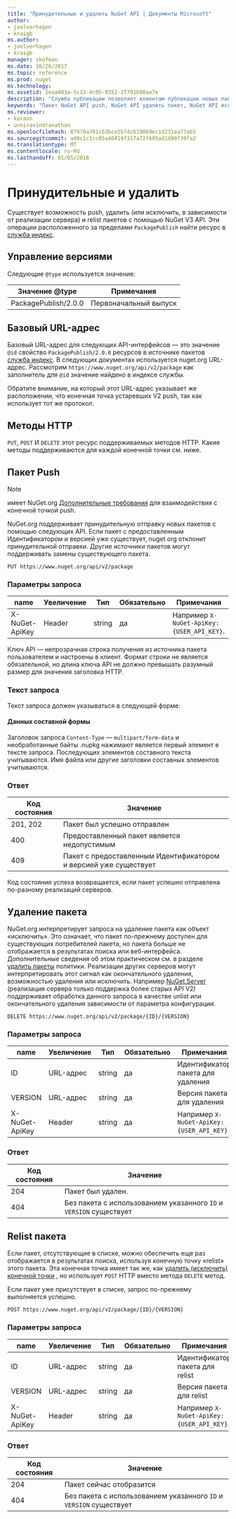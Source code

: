```yaml
---
title: "Принудительные и удалить NuGet API | Документы Microsoft"
author:
- joelverhagen
- kraigb
ms.author:
- joelverhagen
- kraigb
manager: skofman
ms.date: 10/26/2017
ms.topic: reference
ms.prod: nuget
ms.technology: 
ms.assetid: 1eaa403a-5c13-4c05-9352-2f791b98aa7e
description: "Служба публикации позволяет клиентам публикации новых пакетов и исключить или удалите существующие пакеты."
keywords: "Пакет NuGet API push, NuGet API удалить пакет, NuGet API исключить пакета пакет NuGet интерфейса API передачи, NuGet API создания пакета"
ms.reviewer:
- karann
- unniravindranathan
ms.openlocfilehash: 87970a701c63bce2b74c619069ec1d231ea77ab5
ms.sourcegitcommit: a40c1c1cc05a46410f317a72f695ad1d80f39fa2
ms.translationtype: MT
ms.contentlocale: ru-RU
ms.lasthandoff: 01/05/2018
---
```

# <a name="push-and-delete"></a>Принудительные и удалить

Существует возможность push, удалить (или исключить, в зависимости от реализации сервера) и relist пакетов с помощью NuGet V3 API. Эти операции расположенного за пределами `PackagePublish` найти ресурс в [служба индекс](service-index.md).

## <a name="versioning"></a>Управление версиями

Следующие `@type` используется значение:

Значение @type          | Примечания
-------------------- | -----
PackagePublish/2.0.0 | Первоначальный выпуск

## <a name="base-url"></a>Базовый URL-адрес

Базовый URL-адрес для следующих API-интерфейсов — это значение `@id` свойство `PackagePublish/2.0.0` ресурсов в источнике пакетов [служба индекс](service-index.md). В следующих документах используется nuget.org URL-адрес. Рассмотрим `https://www.nuget.org/api/v2/package` как заполнитель для `@id` значение найдено в индексе службы.

Обратите внимание, на который этот URL-адрес указывает же расположении, что конечная точка устаревших V2 push, так как использует тот же протокол.

## <a name="http-methods"></a>Методы HTTP

`PUT`, `POST` И `DELETE` этот ресурс поддерживаемых методов HTTP. Какие методы поддерживаются для каждой конечной точки см. ниже.

## <a name="push-a-package"></a>Пакет Push

> [!Note]
> имеет NuGet.org [Дополнительные требования](NuGet-Protocols.md) для взаимодействия с конечной точкой push.

NuGet.org поддерживает принудительную отправку новых пакетов с помощью следующих API. Если пакет с предоставленным Идентификатором и версией уже существует, nuget.org отклонит принудительной отправки. Другие источники пакетов могут поддерживать замены существующего пакета.

```
PUT https://www.nuget.org/api/v2/package
```

### <a name="request-parameters"></a>Параметры запроса

name           | Увеличение     | Тип   | Обязательно | Примечания
-------------- | ------ | ------ | -------- | -----
X-NuGet-ApiKey | Header | string | да      | Например `X-NuGet-ApiKey: {USER_API_KEY}`.

Ключ API — непрозрачная строка получения из источника пакета пользователем и настроены в клиент. Формат строки не является обязательной, но длина ключа API не должно превышать разумный размер для значения заголовка HTTP.

### <a name="request-body"></a>Текст запроса

Текст запроса должен указываться в следующей форме:

#### <a name="multipart-form-data"></a>Данных составной формы

Заголовок запроса `Content-Type` — `multipart/form-data` и необработанные байты .nupkg нажимают является первый элемент в тексте запроса. Последующих элементов составного текста учитываются. Имя файла или другие заголовки составных элементов учитываются.

### <a name="response"></a>Ответ

Код состояния | Значение
----------- | -------
201, 202    | Пакет был успешно отправлен
400         | Предоставленный пакет является недопустимым
409         | Пакет с предоставленным Идентификатором и версией уже существует

Код состояния успеха возвращается, если пакет успешно отправлена по-разному реализаций серверов.

## <a name="delete-a-package"></a>Удаление пакета

NuGet.org интерпретирует запроса на удаление пакета как объект «исключить». Это означает, что пакет по-прежнему доступен для существующих потребителей пакета, но пакета больше не отображается в результатах поиска или веб-интерфейса. Дополнительные сведения об этом практическом см. в разделе [удалить пакеты](../policies/deleting-packages.md) политики. Реализации других серверов могут интерпретировать этот сигнал как окончательного удаления, возможностью удаления или исключить. Например [NuGet.Server](https://www.nuget.org/packages/NuGet.Server) (реализация сервера только поддержка более старых API V2) поддерживает обработка данного запроса в качестве unlist или окончательного удаления зависимости от параметра конфигурации.

```
DELETE https://www.nuget.org/api/v2/package/{ID}/{VERSION}
```

### <a name="request-parameters"></a>Параметры запроса

name           | Увеличение     | Тип   | Обязательно | Примечания
-------------- | ------ | ------ | -------- | -----
ID             | URL-адрес    | string | да      | Идентификатор пакета для удаления
VERSION        | URL-адрес    | string | да      | Версия пакета для удаления
X-NuGet-ApiKey | Header | string | да      | Например `X-NuGet-ApiKey: {USER_API_KEY}`.

### <a name="response"></a>Ответ

Код состояния | Значение
----------- | -------
204         | Пакет был удален.
404         | Без пакета с использованием указанного `ID` и `VERSION` существует

## <a name="relist-a-package"></a>Relist пакета

Если пакет, отсутствующие в списке, можно обеспечить еще раз отображается в результатах поиска, используя конечную точку «relist» этого пакета. Эта конечная точка имеет так же, как [удалить (исключить) конечной точки](#delete-a-package) , но использует `POST` HTTP вместо метода `DELETE` метод.

Если пакет уже присутствует в списке, запрос по-прежнему выполняется успешно.

```
POST https://www.nuget.org/api/v2/package/{ID}/{VERSION}
```

### <a name="request-parameters"></a>Параметры запроса

name           | Увеличение     | Тип   | Обязательно | Примечания
-------------- | ------ | ------ | -------- | -----
ID             | URL-адрес    | string | да      | Идентификатор пакета для relist
VERSION        | URL-адрес    | string | да      | Версия пакета для relist
X-NuGet-ApiKey | Header | string | да      | Например `X-NuGet-ApiKey: {USER_API_KEY}`.

### <a name="response"></a>Ответ

Код состояния | Значение
----------- | -------
204         | Пакет сейчас отобразится
404         | Без пакета с использованием указанного `ID` и `VERSION` существует
